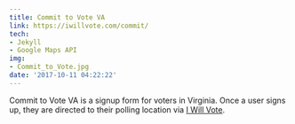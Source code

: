 ```yaml
---
title: Commit to Vote VA
link: https://iwillvote.com/commit/
tech:
- Jekyll
- Google Maps API
img:
- Commit_to_Vote.jpg
date: '2017-10-11 04:22:22'
---
```


Commit to Vote VA  is a signup form for voters in Virginia. Once a user signs up, they are directed to their polling location via [I Will Vote](https://iwillvote.com). 